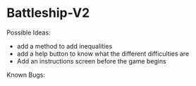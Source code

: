# Battleship-V2



Possible Ideas:
- add a method to add inequalities
- add a help button to know what the different difficulties are
- Add an instructions screen before the game begins



Known Bugs:
